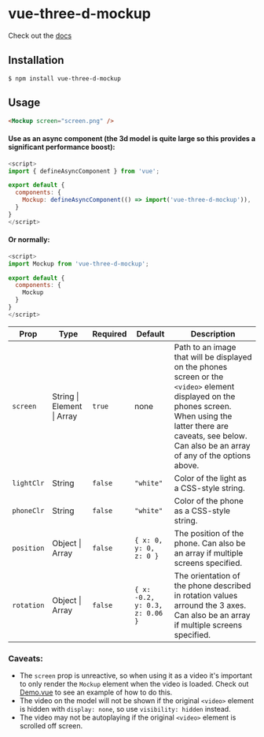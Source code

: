 # vue-three-d-mockup

Check out the [docs](https://anatolykopyl.github.io/vue-three-d-mockup/)

## Installation

```
$ npm install vue-three-d-mockup
```

## Usage

```html
<Mockup screen="screen.png" />
```

#### Use as an async component (the 3d model is quite large so this provides a significant performance boost):

```js
<script>
import { defineAsyncComponent } from 'vue';

export default {
  components: {
    Mockup: defineAsyncComponent(() => import('vue-three-d-mockup')),
  }
}
</script>
```

#### Or normally:

```js
<script>
import Mockup from 'vue-three-d-mockup';

export default {
  components: {
    Mockup
  }
}
</script>
```

| Prop       | Type                       | Required | Default                        | Description                                                                                                                                                                                                                 |
| ---------- | -------------------------- | -------- | ------------------------------ | --------------------------------------------------------------------------------------------------------------------------------------------------------------------------------------------------------------------------- |
| `screen`   | String \| Element \| Array | `true`   | none                           | Path to an image that will be displayed on the phones screen or the `<video>` element displayed on the phones screen. When using the latter there are caveats, see below. Can also be an array of any of the options above. |
| `lightClr` | String                     | `false`  | `"white"`                      | Color of the light as a CSS-style string.                                                                                                                                                                                   |
| `phoneClr` | String                     | `false`  | `"white"`                      | Color of the phone as a CSS-style string.                                                                                                                                                                                   |
| `position` | Object \| Array            | `false`  | `{ x: 0, y: 0, z: 0 }`         | The position of the phone. Can also be an array if multiple screens specified.                                                                                                                                              |  |
| `rotation` | Object \| Array            | `false`  | `{ x: -0.2, y: 0.3, z: 0.06 }` | The orientation of the phone described in rotation values arround the 3 axes. Can also be an array if multiple screens specified.                                                                                           |

### Caveats:

- The `screen` prop is unreactive, so when using it as a video
  it's important to only render the `Mockup` element when the video
  is loaded. Check out [Demo.vue](src/Demo.vue) to see an example of how
  to do this.
- The video on the model will not be shown if the original `<video>`
  element is hidden with `display: none`, so use `visibility: hidden`
  instead.
- The video may not be autoplaying if the original `<video>` element
  is scrolled off screen.
